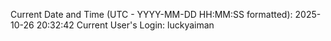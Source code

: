 Current Date and Time (UTC - YYYY-MM-DD HH:MM:SS formatted): 2025-10-26 20:32:42
Current User's Login: luckyaiman
